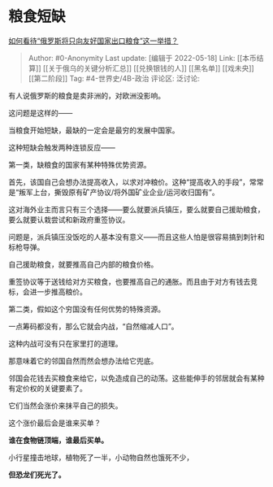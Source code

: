 # 粮食短缺
[如何看待“俄罗斯将只向友好国家出口粮食”这一举措？](https://www.zhihu.com/question/525417450/answer/2490137891)

> Author: #0-Anonymity
> Last update: [编辑于 2022-05-18]
> Link: [[本币结算]] [[关于俄乌的关键分析汇总]] [[兑换银钱的人]] [[黑名单]] [[戏未央]] [[第二阶段]]
> Tag: #4-世界史/4B-政治
> 评论区:
> 泛讨论:

有人说俄罗斯的粮食是卖非洲的，对欧洲没影响。

这问题是这样的——

当粮食开始短缺，最缺的一定会是最穷的发展中国家。

这种短缺会触发两种连锁反应——

第一类，缺粮食的国家有某种特殊优势资源。

首先，该国自己会想办法提高收入，以求对冲粮价。这种“提高收入的手段”，常常是“叛军上台，撕毁原有矿产协议/将外国矿业企业/运河收归国有”。

这对海外业主而言只有三个选择——要么就要派兵镇压，要么就要自己援助粮食，要么就要认栽尝试和新政府重签协议。

问题是，派兵镇压没饭吃的人基本没有意义——而且这些人怕是很容易搞到刺针和标枪导弹。

自己援助粮食，就要推高自己内部的粮食价格。

重签协议等于送钱给对方买粮食，也要推高自己的通胀。而且由于对方有钱去竞标，会进一步推高粮价。

第二类，假如这个穷国没有任何优势的特殊资源。

一点筹码都没有，那么它就会内战，“自然缩减人口”。

这种内战可没有只在家里打的道理。

那意味着它的邻国自然而然会想办法给它兜底。

邻国会花钱去买粮食来给它，以免造成自己的动荡。这些能伸手的邻居就会有某种有定价权的关键要素了。

它们当然会涨价来抹平自己的损失。

这个涨价最后会是谁来买单？

**谁在食物链顶端，谁最后买单。**

小行星撞击地球，植物死了一半，小动物自然也饿死不少，

**但恐龙们死光了。**
